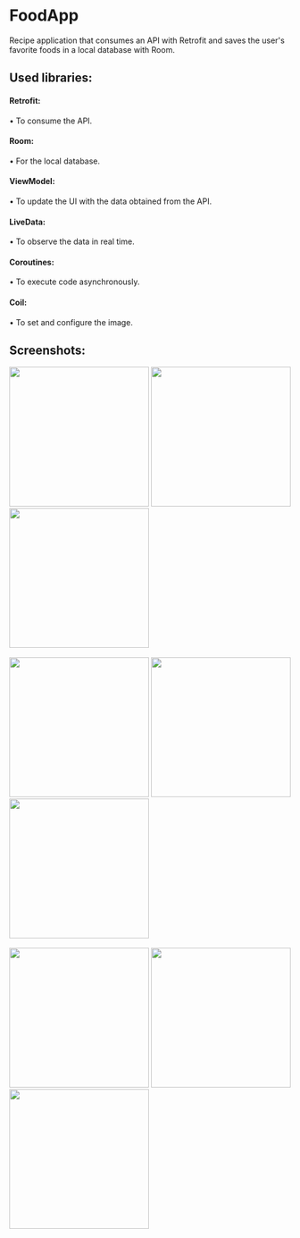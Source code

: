 # FoodApp
Recipe application that consumes an API with Retrofit and saves the user's favorite foods in a local database with Room.

<h2>Used libraries:</h2>

<h4>Retrofit:</h4>
• To consume the API.
<br>
<h4>Room:</h4>
• For the local database.
<h4>ViewModel:</h4>
• To update the UI with the data obtained from the API.
<br>
<h4>LiveData:</h4>
• To observe the data in real time.
<br>
<h4>Coroutines:</h4>
• To execute code asynchronously.
<br>
<h4>Coil:</h4>
• To set and configure the image.

<h2>Screenshots:</h2>

<div class="row">
      <img src="https://media-exp1.licdn.com/dms/image/C4D22AQFIi7qNDH9dkQ/feedshare-shrink_1280/0/1649522977633?e=2147483647&v=beta&t=6INkKLHqkQgEuQ6QHT-_jD6frOz6ylAp_WJk3EZ8_wU" width="250">
      <img src="https://media-exp1.licdn.com/dms/image/C4D22AQHdeVrIABNO0A/feedshare-shrink_1280/0/1649522975341?e=2147483647&v=beta&t=zkJvr6E7uKrfr-DCT89i8iBGmFYc58LbZkDqFk2ZFTU" width="250">
      <img src="https://media-exp1.licdn.com/dms/image/C4D22AQHybYw1YXZxVQ/feedshare-shrink_1280/0/1649522976436?e=2147483647&v=beta&t=HasWwtfkKvQIQUbAOPOTnjML4XCIO5p9PZZJtGJn9UI" width="250">
</div>

<br>

<div class="row">
      <img src="https://media-exp1.licdn.com/dms/image/C4D22AQFrIXivIXCWRg/feedshare-shrink_1280/0/1649522975396?e=2147483647&v=beta&t=u1BkwsezdY3MB50YCNaYexmR9ggDEn1BA8gYW2S485I" width="250">
      <img src="https://media-exp1.licdn.com/dms/image/C4D22AQFYBuU_292Pjg/feedshare-shrink_1280/0/1649522977439?e=2147483647&v=beta&t=D1x3QgeeR74is-XRLoSOyqb4hjMubw31KQG-2uYN30Y" width="250">
      <img src="https://media-exp1.licdn.com/dms/image/C4D22AQGyGW0sqQa-pA/feedshare-shrink_1280/0/1649522976014?e=2147483647&v=beta&t=tUzFGi52iT1m9Q0_LJ3eaQwe2vcOI7Jg4HWpMO658tU" width="250">
</div>

<br>

<div class="row">
      <img src="https://media-exp1.licdn.com/dms/image/C4D22AQFzIVd7u17bnQ/feedshare-shrink_1280/0/1649522975702?e=2147483647&v=beta&t=mRv38ayOi1BOFyQSFj2GdVF9MICbDVQBLdhBByWpfgc" width="250">
      <img src="https://media-exp1.licdn.com/dms/image/C4D22AQH1KTxDsXhjeA/feedshare-shrink_1280/0/1649522976120?e=2147483647&v=beta&t=J52t7qLaYrOtnHpRyYS7KiMRk-PzZ34K3WUjNZRaC_I" width="250">
      <img src="https://media-exp1.licdn.com/dms/image/C4D22AQH7cHw5wLBG4Q/feedshare-shrink_1280/0/1649522974431?e=2147483647&v=beta&t=MiJYEOwdroVgrqWeQCtPWy4tYxOEys16DRofW1-D7OQ" width="250">
</div>
